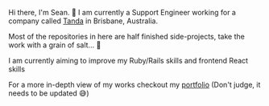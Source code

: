 Hi there, I'm Sean. 👋
I am currently a Support Engineer working for a company called [Tanda](https://github.com/TandaHQ) in Brisbane, Australia.

Most of the repositories in here are half finished side-projects, take the work with a grain of salt... 👀

I am currently aiming to improve my Ruby/Rails skills and frontend React skills


For a more in-depth view of my works checkout my [portfolio](https://seanmichael07.github.io/) (Don't judge, it needs to be updated 😅)
